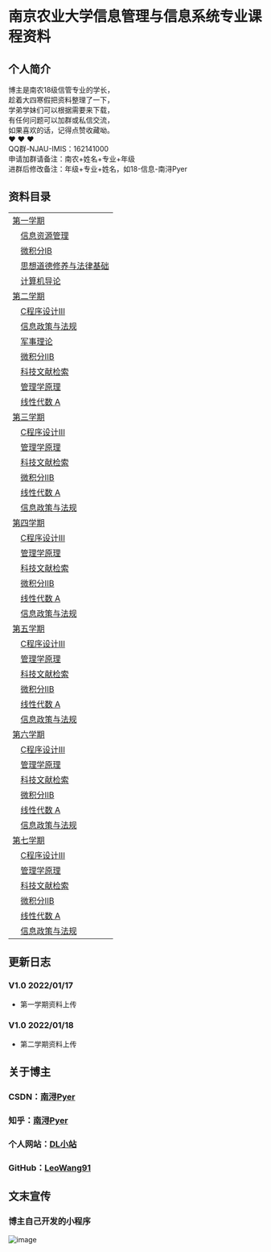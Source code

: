 # 南京农业大学信息管理与信息系统专业课程资料


## 个人简介

博主是南农18级信管专业的学长，<br/>
趁着大四寒假把资料整理了一下，<br/>
学弟学妹们可以根据需要来下载，<br/>
有任何问题可以加群或私信交流，<br/>
如果喜欢的话，记得点赞收藏呦。<br/>
❤ ❤ ❤<br/>
QQ群-NJAU-IMIS：162141000<br/>
申请加群请备注：南农+姓名+专业+年级<br/>
进群后修改备注：年级+专业+姓名，如18-信息-南浔Pyer


## 资料目录

<table>
<tr><td ><a href="https://github.com/LeoWang91/NJAU-IMIS/tree/main/%E7%AC%AC%E4%B8%80%E5%AD%A6%E6%9C%9F">第一学期</a></td></tr>
  <tr><td>&emsp;<a href="https://github.com/LeoWang91/NJAU-IMIS/tree/main/%E7%AC%AC%E4%B8%80%E5%AD%A6%E6%9C%9F/%E4%BF%A1%E6%81%AF%E8%B5%84%E6%BA%90%E7%AE%A1%E7%90%86">信息资源管理</a></td></tr>
  <tr><td>&emsp;<a href="https://github.com/LeoWang91/NJAU-IMIS/tree/main/%E7%AC%AC%E4%B8%80%E5%AD%A6%E6%9C%9F/%E5%BE%AE%E7%A7%AF%E5%88%86%E2%85%A0B">微积分ⅠB</a></td></tr>
  <tr><td>&emsp;<a href="https://github.com/LeoWang91/NJAU-IMIS/tree/main/%E7%AC%AC%E4%B8%80%E5%AD%A6%E6%9C%9F/%E6%80%9D%E6%83%B3%E9%81%93%E5%BE%B7%E4%BF%AE%E5%85%BB%E4%B8%8E%E6%B3%95%E5%BE%8B%E5%9F%BA%E7%A1%80">思想道德修养与法律基础</a></td></tr>
  <tr><td>&emsp;<a href="https://github.com/LeoWang91/NJAU-IMIS/tree/main/%E7%AC%AC%E4%B8%80%E5%AD%A6%E6%9C%9F/%E8%AE%A1%E7%AE%97%E6%9C%BA%E5%AF%BC%E8%AE%BA">计算机导论</a></td></tr>
  
<tr><td ><a href="https://github.com/LeoWang91/NJAU-IMIS/tree/main/%E7%AC%AC%E4%BA%8C%E5%AD%A6%E6%9C%9F">第二学期</a></td></tr>
  <tr><td>&emsp;<a href="https://github.com/LeoWang91/NJAU-IMIS/tree/main/%E7%AC%AC%E4%BA%8C%E5%AD%A6%E6%9C%9F/C%E7%A8%8B%E5%BA%8F%E8%AE%BE%E8%AE%A1%E2%85%A2">C程序设计Ⅲ</a></td></tr>
  <tr><td>&emsp;<a href="https://github.com/LeoWang91/NJAU-IMIS/tree/main/%E7%AC%AC%E4%BA%8C%E5%AD%A6%E6%9C%9F/%E4%BF%A1%E6%81%AF%E6%94%BF%E7%AD%96%E4%B8%8E%E6%B3%95%E8%A7%84">信息政策与法规</a></td></tr>
  <tr><td>&emsp;<a href="https://github.com/LeoWang91/NJAU-IMIS/tree/main/%E7%AC%AC%E4%BA%8C%E5%AD%A6%E6%9C%9F/%E5%86%9B%E4%BA%8B%E7%90%86%E8%AE%BA">军事理论</a></td></tr>
  <tr><td>&emsp;<a href="https://github.com/LeoWang91/NJAU-IMIS/tree/main/%E7%AC%AC%E4%BA%8C%E5%AD%A6%E6%9C%9F/%E5%BE%AE%E7%A7%AF%E5%88%86%E2%85%A1B">微积分ⅡB</a></td></tr>
  <tr><td>&emsp;<a href="https://github.com/LeoWang91/NJAU-IMIS/tree/main/%E7%AC%AC%E4%BA%8C%E5%AD%A6%E6%9C%9F/%E7%A7%91%E6%8A%80%E6%96%87%E7%8C%AE%E6%A3%80%E7%B4%A2">科技文献检索</a></td></tr>
  <tr><td>&emsp;<a href="https://github.com/LeoWang91/NJAU-IMIS/tree/main/%E7%AC%AC%E4%BA%8C%E5%AD%A6%E6%9C%9F/%E7%AE%A1%E7%90%86%E5%AD%A6%E5%8E%9F%E7%90%86">管理学原理</a></td></tr>
  <tr><td>&emsp;<a href="https://github.com/LeoWang91/NJAU-IMIS/tree/main/%E7%AC%AC%E4%BA%8C%E5%AD%A6%E6%9C%9F/%E7%BA%BF%E6%80%A7%E4%BB%A3%E6%95%B0%20A">线性代数 A</a></td></tr>
  
<tr><td ><a href="#">第三学期</a></td></tr>
  <tr><td>&emsp;<a href="#">C程序设计Ⅲ</a></td></tr>
  <tr><td>&emsp;<a href="#">管理学原理</a></td></tr>
  <tr><td>&emsp;<a href="#">科技文献检索</a></td></tr>
  <tr><td>&emsp;<a href="#">微积分ⅡB</a></td></tr>
  <tr><td>&emsp;<a href="#">线性代数 A</a></td></tr>
  <tr><td>&emsp;<a href="#">信息政策与法规</a></td></tr>
  
<tr><td ><a href="#">第四学期</a></td></tr>
  <tr><td>&emsp;<a href="#">C程序设计Ⅲ</a></td></tr>
  <tr><td>&emsp;<a href="#">管理学原理</a></td></tr>
  <tr><td>&emsp;<a href="#">科技文献检索</a></td></tr>
  <tr><td>&emsp;<a href="#">微积分ⅡB</a></td></tr>
  <tr><td>&emsp;<a href="#">线性代数 A</a></td></tr>
  <tr><td>&emsp;<a href="#">信息政策与法规</a></td></tr>
  
<tr><td ><a href="#">第五学期</a></td></tr>
  <tr><td>&emsp;<a href="#">C程序设计Ⅲ</a></td></tr>
  <tr><td>&emsp;<a href="#">管理学原理</a></td></tr>
  <tr><td>&emsp;<a href="#">科技文献检索</a></td></tr>
  <tr><td>&emsp;<a href="#">微积分ⅡB</a></td></tr>
  <tr><td>&emsp;<a href="#">线性代数 A</a></td></tr>
  <tr><td>&emsp;<a href="#">信息政策与法规</a></td></tr>
  
<tr><td ><a href="#">第六学期</a></td></tr>
  <tr><td>&emsp;<a href="#">C程序设计Ⅲ</a></td></tr>
  <tr><td>&emsp;<a href="#">管理学原理</a></td></tr>
  <tr><td>&emsp;<a href="#">科技文献检索</a></td></tr>
  <tr><td>&emsp;<a href="#">微积分ⅡB</a></td></tr>
  <tr><td>&emsp;<a href="#">线性代数 A</a></td></tr>
  <tr><td>&emsp;<a href="#">信息政策与法规</a></td></tr>
  
<tr><td ><a href="#">第七学期</a></td></tr>
  <tr><td>&emsp;<a href="#">C程序设计Ⅲ</a></td></tr>
  <tr><td>&emsp;<a href="#">管理学原理</a></td></tr>
  <tr><td>&emsp;<a href="#">科技文献检索</a></td></tr>
  <tr><td>&emsp;<a href="#">微积分ⅡB</a></td></tr>
  <tr><td>&emsp;<a href="#">线性代数 A</a></td></tr>
  <tr><td>&emsp;<a href="#">信息政策与法规</a></td></tr>
  
</table>


## 更新日志

### V1.0 2022/01/17
* 第一学期资料上传

### V1.0 2022/01/18
* 第二学期资料上传

## 关于博主

### CSDN：[南浔Pyer](https://blog.csdn.net/qq_45538469)<br/>
### 知乎：[南浔Pyer](https://www.zhihu.com/people/mo-chen-42-54)<br/>
### 个人网站：[DL小站](https://www.idalei.top/)<br/>
### GitHub：[LeoWang91](https://github.com/LeoWang91)<br/>


## 文末宣传

### 博主自己开发的小程序
![image](https://user-images.githubusercontent.com/60532543/149790326-837fc477-a296-4a30-afd1-8a78ac050687.png)

